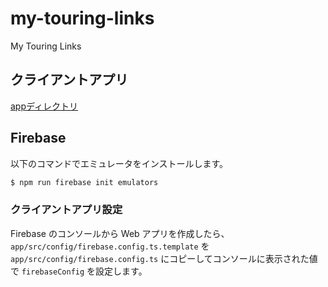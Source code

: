 # my-touring-links
My Touring Links

## クライアントアプリ

[appディレクトリ](app/)

## Firebase

以下のコマンドでエミュレータをインストールします。

```sh
$ npm run firebase init emulators
```

### クライアントアプリ設定

Firebase のコンソールから Web アプリを作成したら、 `app/src/config/firebase.config.ts.template` を `app/src/config/firebase.config.ts` にコピーしてコンソールに表示された値で `firebaseConfig` を設定します。
